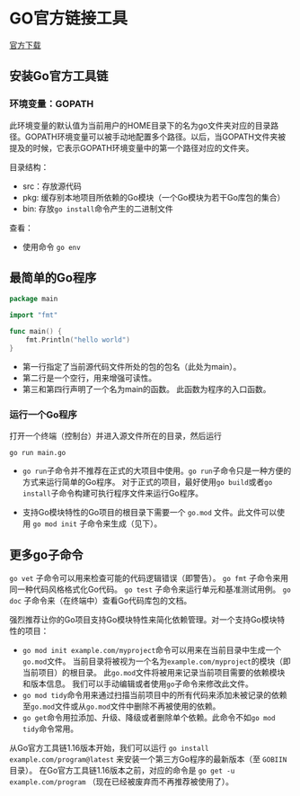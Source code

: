 # GO官方链接工具

[官方下载](https://golang.google.cn/doc/install)

## 安装Go官方工具链

### 环境变量：GOPATH

此环境变量的默认值为当前用户的HOME目录下的名为go文件夹对应的目录路径。GOPATH环境变量可以被手动地配置多个路径。以后，当GOPATH文件夹被提及的时候，它表示GOPATH环境变量中的第一个路径对应的文件夹。

目录结构：

* src：存放源代码
* pkg: 缓存别本地项目所依赖的Go模块（一个Go模块为若干Go库包的集合）
* bin: 存放`go install`命令产生的二进制文件

查看：

* 使用命令 `go env`

## 最简单的Go程序

``` go
package main

import "fmt"

func main() {
    fmt.Println("hello world")
}
```

* 第一行指定了当前源代码文件所处的包的包名（此处为main）。
* 第二行是一个空行，用来增强可读性。
* 第三和第四行声明了一个名为main的函数。 此函数为程序的入口函数。

### 运行一个Go程序

打开一个终端（控制台）并进入源文件所在的目录，然后运行

``` shell
go run main.go
```

* `go run`子命令并不推荐在正式的大项目中使用。`go run`子命令只是一种方便的方式来运行简单的Go程序。 对于正式的项目，最好使用`go build`或者`go install`子命令构建可执行程序文件来运行Go程序。

* 支持Go模块特性的Go项目的根目录下需要一个 `go.mod` 文件。此文件可以使用 `go mod init` 子命令来生成（见下）。

## 更多go子命令

`go vet` 子命令可以用来检查可能的代码逻辑错误（即警告）。
`go fmt` 子命令来用同一种代码风格格式化Go代码。
`go test` 子命令来运行单元和基准测试用例。
`go doc` 子命令来（在终端中）查看Go代码库包的文档。

强烈推荐让你的Go项目支持Go模块特性来简化依赖管理。对一个支持Go模块特性的项目：

* `go mod init example.com/myproject`命令可以用来在当前目录中生成一个`go.mod`文件。 当前目录将被视为一个名为`example.com/myproject`的模块（即当前项目）的根目录。 此`go.mod`文件将被用来记录当前项目需要的依赖模块和版本信息。 我们可以手动编辑或者使用`go`子命令来修改此文件。
* `go mod tidy`命令用来通过扫描当前项目中的所有代码来添加未被记录的依赖至`go.mod`文件或从`go.mod`文件中删除不再被使用的依赖。
* `go get`命令用拉添加、升级、降级或者删除单个依赖。此命令不如`go mod tidy`命令常用。

从Go官方工具链1.16版本开始，我们可以运行 `go install example.com/program@latest` 来安装一个第三方Go程序的最新版本（至 `GOBIIN` 目录）。 在Go官方工具链1.16版本之前，对应的命令是 `go get -u example.com/program` （现在已经被废弃而不再推荐被使用了）。
